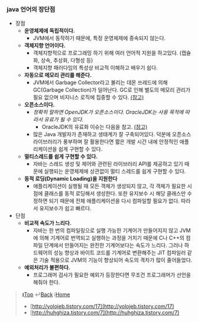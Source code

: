 ### java 언어의 장단점
- 장점
  - **운영체제에 독립적이다.**
    - JVM에서 동작하기 때문에, 특정 운영체제에 종속되지 않는다.
  - **객체지향 언어이다.**
    - 객체지향적으로 프로그래밍 하기 위해 여러 언어적 지원을 하고있다. (캡슐화, 상속, 추상화, 다형성 등)
    - 객체지향 패러다임의 특성상 비교적 이해하고 배우기 쉽다.
  - **자동으로 메모리 관리를 해준다.**
    - JVM에서 Garbage Collector라고 불리는 데몬 쓰레드에 의해 GC(Garbage Collection)가 일어난다. GC로 인해 별도의 메모리 관리가 필요 없으며 비지니스 로직에 집중할 수 있다. [(참고)](https://velog.io/@litien/%EA%B0%80%EB%B9%84%EC%A7%80-%EC%BB%AC%EB%A0%89%ED%84%B0GC)
  - **오픈소스이다.**
    - *정확히 말하면 OpenJDK가 오픈소스이다. OracleJDK는 사용 목적에 따라서 유료가 될 수 있다.*
      - OracleJDK의 유료화 이슈는 다음을 참고. [(참고)](https://okky.kr/article/490213)
    - 많은 Java 개발자가 존재하고 생태계가 잘 구축되어있다. 덕분에 오픈소스 라이브러리가 풍부하며 잘 활용한다면 짧은 개발 시간 내에 안정적인 애플리케이션을 쉽게 구현할 수 있다.
  - **멀티스레드를 쉽게 구현할 수 있다.**
    - 자바는 스레드 생성 및 제어와 관련된 라이브러리 API를 제공하고 있기 때문에 실행되는 운영체제에 상관없이 멀티 스레드를 쉽게 구현할 수 있다.
  - **동적 로딩(Dynamic Loading)을 지원한다**
    - 애플리케이션이 실행될 때 모든 객체가 생성되지 않고, 각 객체가 필요한 시점에 클래스를 동적 로딩해서 생성한다. 또한 유지보수 시 해당 클래스만 수정하면 되기 때문에 전체 애플리케이션을 다시 컴파일할 필요가 없다. 따라서 유지보수가 쉽고 빠르다.
- 단점
  - **비교적 속도가 느리다.**
    - 자바는 한 번의 컴파일링으로 실행 가능한 기계어가 만들어지지 않고 JVM에 의해 기계어로 번역되고 실행하는 과정을 거치기 때문에 C나 C++의 컴파일 단계에서 만들어지는 완전한 기계어보다는 속도가 느리다. 그러나 하드웨어의 성능 향상과 바이트 코드를 기계어로 변환해주는 JIT 컴파일러 같은 기술 적용으로 JVM의 기능이 향상되어 속도의 격차가 많이 줄어들었다.
  - **예외처리가 불편하다.**
    - 프로그래머 검사가 필요한 예외가 등장한다면 무조건 프로그래머가 선언을 해줘야 한다.

> :arrow_double_up:[Top](#7-java)    :leftwards_arrow_with_hook:[Back](https://github.com/WeareSoft/tech-interview#7-java)    :information_source:[Home](https://github.com/WeareSoft/tech-interview#tech-interview)
> - [http://yolojeb.tistory.com/17](http://yolojeb.tistory.com/17)
> - [http://huhghiza.tistory.com/7](http://huhghiza.tistory.com/7)
